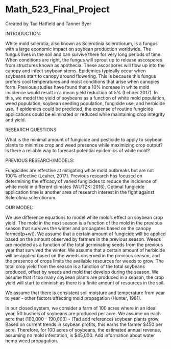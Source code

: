 # Math_523_Final_Project
Created by Tad Hatfield and Tanner Byer

INTRODUCTION:

White mold sclerotia, also known as Sclerotinia sclerotiorum, is a fungus with a large economic impact on soybean production worldwide. The fungus lives in the soil and can survive there for very long periods of time. When conditions are right, the fungus will sprout up to release ascospores from structures known as apothecia. These ascospores will flow up into the canopy and infect soybean stems. Epidemics typically occur when soybeans start to canopy around flowering. This is because this fungus prefers cool temperatures and moist conditions that arise when canopies form. Previous studies have found that a 10% increase in white mold incidence would result in a mean yield reduction of 5% (Lehner 2017).
	In this, we model the yield of soybeans as a function of white mold population, weed population, soybean seeding population, fungicide use, and herbicide use. 
If epidemics could be predicted, the expense of routine fungicide applications could be eliminated or reduced while maintaining crop integrity and yield. 

RESEARCH QUESTIONS: 

What is the minimal amount of fungicide and pesticide to apply to soybean plants to minimize crop and weed presence while maximizing crop output? Is there a reliable way to forecast potential epidemics of white mold?

PREVIOUS RESEARCH/MODELS: 

Fungicides are effective at mitigating white mold outbreaks but are not 100% effective (Leaher, 2017). Previous research has focused on determining the efficacy of varied fungicides to reduce the incidence of white mold in different climates (WUTZKI 2016). Optimal fungicide application time is another area of research interest in the fight against Sclerotinia sclerotiorum. 

OUR MODEL: 

We use difference equations to model white mold’s effect on soybean crop yield. The mold in the next season is a function of the mold in the previous season that survives the winter and propagates based on the canopy formed(p+wt). We assume that a certain amount of fungicide will be applied based on the amount observed by farmers in the previous season. Weeds are modeled as a function of the total germinating seeds from the previous year that survived the winter. We assume that a certain amount of herbicide will be applied based on the weeds observed in the previous season, and the presence of crops limits the available resources for weeds to grow. The total crop yield from the season is a function of the total soybeans produced, offset by weeds and mold that develop during the season. We assume that if too many soybean plants are produced in a season, the crop yield will start to diminish as there is a finite amount of resources in the soil. 

We assume that there is consistent soil moisture and temperature from year to year - other factors affecting mold propagation (Hunter, 1981). 

In our closed system, we consider a farm of 100 acres where in an ideal year, 50 bushels of soybeans are produced per acre. We assume on each acre that (100,000 - 190,000) - (Tad add reference) soybean plants grow. Based on current trends in soybean profits, this earns the farmer $450 per acre. Therefore, for 100 acres of soybeans, the estimated annual revenue, assuming no mold infestation, is $45,000. 
Add information about water hemp weed propagation.
